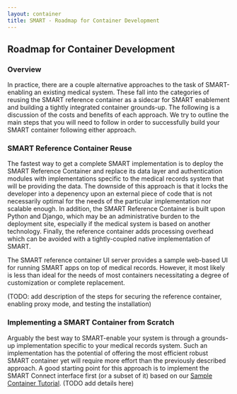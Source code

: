 ```yaml
---
layout: container
title: SMART - Roadmap for Container Development
---
```


## Roadmap for Container Development

### Overview

In practice, there are a couple alternative approaches to the task of
SMART-enabling an existing medical system. These fall into the categories of
reusing the SMART reference container as a sidecar for SMART enablement and
building a tightly integrated container grounds-up. The following is a
discussion of the costs and benefits of each approach. We try to outline the
main steps that you will need to follow in order to successfully build your
SMART container following either approach.

### SMART Reference Container Reuse

The fastest way to get a complete SMART implementation is to deploy the SMART
Reference Container and replace its data layer and authentication modules with
implementations specific to the medical records system that will be providing
the data. The downside of this approach is that it locks the developer into a
depenency upon an external piece of code that is not necessarily optimal for
the needs of the particular implementation nor scalable enough. In addition,
the SMART Reference Container is built upon Python and Django, which may be an
administrative burden to the deployment site, especially if the medical system
is based on another technology. Finally, the reference container adds
processing overhead which can be avoided with a tightly-coupled native
implementation of SMART.

The SMART reference container UI server provides a sample web-based UI for
running SMART apps on top of medical records. However, it most likely is less
than ideal for the needs of most containers necessitating a degree of
customization or complete replacement.

(TODO: add description of the steps for securing the reference container, enabling
proxy mode, and testing the installation)

### Implementing a SMART Container from Scratch

Arguably the best way to SMART-enable your system is through a grounds-up
implementation specific to your medical records system. Such an implementation
has the potential of offering the most efficient robust SMART container yet
will require more effort than the previously described approach. A good
starting point for this approach is to implement the SMART Connect interface
first (or a subset of it) based on our [Sample Container Tutorial](#). (TODO
add details here)
